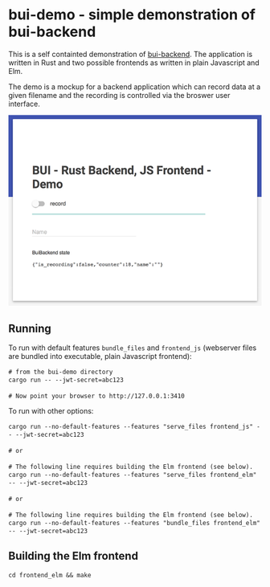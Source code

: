 # bui-demo - simple demonstration of bui-backend

This is a self containted demonstration of
[bui-backend](https://github.com/astraw/bui-backend). The application is written
in Rust and two possible frontends as written in plain Javascript and Elm.

The demo is a mockup for a backend application which can record data at a given
filename and the recording is controlled via the broswer user interface.

![Screenshot][screenshot-img]

## Running

To run with default features `bundle_files` and `frontend_js` (webserver files
are bundled into executable, plain Javascript frontend):

    # from the bui-demo directory
    cargo run -- --jwt-secret=abc123

    # Now point your browser to http://127.0.0.1:3410

To run with other options:

    cargo run --no-default-features --features "serve_files frontend_js" -- --jwt-secret=abc123

    # or

    # The following line requires building the Elm frontend (see below).
    cargo run --no-default-features --features "serve_files frontend_elm" -- --jwt-secret=abc123

    # or

    # The following line requires building the Elm frontend (see below).
    cargo run --no-default-features --features "bundle_files frontend_elm" -- --jwt-secret=abc123

## Building the Elm frontend

    cd frontend_elm && make

[screenshot-img]: bui-demo.png

